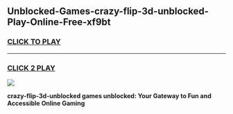 
## Unblocked-Games-crazy-flip-3d-unblocked-Play-Online-Free-xf9bt
<h3>
<a href="https://premium76.site?title=crazy-flip-3d-unblocked&ref=26A">CLICK TO PLAY</a></h3>
<hr>

<h3>
<a href="https://premium76.site?title=crazy-flip-3d-unblocked&ref=26A">CLICK 2 PLAY</a>
  
</h3>

<a href="https://premium76.site?title=crazy-flip-3d-unblocked&ref=26A"><img src="https://clearcache.store/games.png"></a>


**crazy-flip-3d-unblocked games unblocked: Your Gateway to Fun and Accessible Online Gaming**
